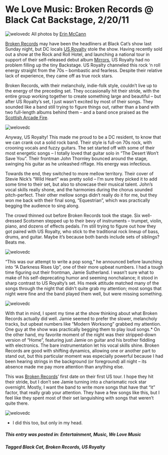 # We Love Music: Broken Records @ Black Cat Backstage, 2/20/11

![welovedc](/content/images/5466341695_6017e284f1_o.jpg "U.S. Royalty @ Black Cat")
All photos by [Erin McCann](http://www.flickr.com/photos/erin_m/sets/72157626106570280/with/5466948704/)

[Broken Records](http://brokenrecordsband.com/) may have been the headliners at Black Cat’s show last Sunday night, but DC locals [US Royalty](http://www.usroyaltymusic.com/home.php) stole the show. Having recently sold out a show at the Rock and Roll Hotel, and launching a national tour in support of their self-released debut album [Mirrors](http://www.washingtonpost.com/wp-dyn/content/article/2011/01/24/AR2011012405785.html), US Royalty had no problem filling up the tiny Backstage. US Royalty channeled this rock ‘n roll energy straight from the 70s – bombastic and fearless. Despite their relative lack of experience, they came off as true rock stars.

Broken Records, with their melancholy, indie-folk style, couldn’t live up to the energy of the preceding set. They occasionally hit their stride, with the entire group working together to create something large and beautiful – but after US Royalty’s set, I just wasn’t excited by most of their songs. They sounded like a band still trying to figure things out, rather than a band with two full-length albums behind them – and a band once praised as the [Scottish Arcade Fire](http://www.nme.com/reviews/broken-records/9947).


![welovedc](/content/images/5466942488_52f6458c13_o.jpg "U.S. Royalty @ Black Cat")

Anyway, US Royalty! This made me proud to be a DC resident, to know that we can crank out a solid rock band. Their style is full-on 70s rock, with crooning vocals and fuzzy guitars. The set started off with some of their most energetic songs – I totally loved that guitar solo in “The Desert Won’t Save You”. Their frontman John Thornley bounced around the stage, swinging his guitar as he unleashed riffage. His energy was infectious.

Towards the end, they switched to more mellow territory. Their cover of Stevie Nick’s “Wild Heart” was pretty solid – I’m sure they picked it to add some time to their set, but also to showcase their musical talent. John’s vocal skills really shone, and the harmonies during the chorus sounded pitch-perfect. Their other mellow songs didn’t really do it for me, but they won me back with their final song, “Equestrian”, which was practically begging the audience to sing along.

The crowd thinned out before Broken Records took the stage. Six well-dressed Scotsmen stepped up to their bevy of instruments – trumpet, violin, piano, and dozens of effects pedals. I’m still trying to figure out how they got paired with US Royalty, who stick to the traditional rock lineup of bass, drums, and guitar. Maybe it’s because both bands include sets of siblings? Beats me.

![welovedc](/content/images/5466948704_295496c560_o.jpg "Broken Records @ Black Cat")

“This was our attempt to write a pop song,” he announced before launching into “A Darkness Rises Up”, one of their more upbeat numbers. I had a tough time figuring out their frontman, Jamie Sutherland. I wasn’t sure what to make of his self-deprecating humor and seeming nonchalance; it stood in sharp contrast to US Royalty’s set. His meek attitude matched many of the songs through the night that didn’t quite grab my attention; most songs that night were fine and the band played them well, but were missing something.

![welovedc](/content/images/5466350303_217976c57c_o.jpg "Broken Records @ Black Cat")

With that in mind, I spent my time at the show thinking about what Broken Records actually did well. Jamie seemed to prefer the slower, melancholy tracks, but upbeat numbers like “Modern Worksong” grabbed my attention. One guy at the show was practically begging them to play loud songs.* On the other hand, my favorite moment of the night was their stripped-down version of “Home”, featuring just Jamie on guitar and his brother fiddling with electronics. The bare instrumentation let his vocal skills shine. Broken Records are good with shifting dynamics, allowing one or another part to stand out, but this particular moment was especially powerful because I had been hearing strings in the background (or foreground) all night – its absence made me pay more attention than anything else.

This was [Broken Records](http://brokenrecordsband.com/)’ first date on their first US tour. I hope they hit their stride, but I don’t see Jamie turning into a charismatic rock star overnight. Mostly, I want the band to write more songs that have that “it” factor, that really grab your attention. They have a few songs like this, but I feel like they spent most of their set languishing with songs that weren’t quite there.

![welovedc](/content/images/5466349583_aa5695ed9e_o.jpg "Broken Records @ Black Cat")

* I did this too, but only in my head.

##### This entry was posted in: Entertainment, Music, We Love Music 
##### Tagged Black Cat, Broken Records, US Royalty
